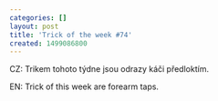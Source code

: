 ```yaml
---
categories: []
layout: post
title: 'Trick of the week #74'
created: 1499086800
---
```

CZ: Trikem tohoto týdne jsou odrazy káči předloktím.<br />
EN: Trick of this week are forearm taps.<br />
<br />
<div class="youtube-player" data-id="9karIz8gSOQ"></div>
